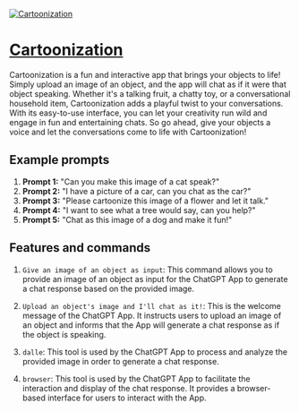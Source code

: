 [![Cartoonization](https://files.oaiusercontent.com/file-8q2stcJArfQ7ei9kF55gyEKg?se=2123-10-17T17%3A28%3A38Z&sp=r&sv=2021-08-06&sr=b&rscc=max-age%3D31536000%2C%20immutable&rscd=attachment%3B%20filename%3D5075a301-7d20-42e6-8c26-eb75b9db0f44.png&sig=oFdfX/0o5NoFMx3asHfS8K3hrlDlbQgwJq0l6mXVDl4%3D)](https://chat.openai.com/g/g-MxO88GGhG-cartoonization)

# [Cartoonization](https://chat.openai.com/g/g-MxO88GGhG-cartoonization)

Cartoonization is a fun and interactive app that brings your objects to life! Simply upload an image of an object, and the app will chat as if it were that object speaking. Whether it's a talking fruit, a chatty toy, or a conversational household item, Cartoonization adds a playful twist to your conversations. With its easy-to-use interface, you can let your creativity run wild and engage in fun and entertaining chats. So go ahead, give your objects a voice and let the conversations come to life with Cartoonization!

## Example prompts

1. **Prompt 1:** "Can you make this image of a cat speak?"
2. **Prompt 2:** "I have a picture of a car, can you chat as the car?"
3. **Prompt 3:** "Please cartoonize this image of a flower and let it talk."
4. **Prompt 4:** "I want to see what a tree would say, can you help?"
5. **Prompt 5:** "Chat as this image of a dog and make it fun!"

## Features and commands

1. `Give an image of an object as input`: This command allows you to provide an image of an object as input for the ChatGPT App to generate a chat response based on the provided image.

2. `Upload an object's image and I'll chat as it!`: This is the welcome message of the ChatGPT App. It instructs users to upload an image of an object and informs that the App will generate a chat response as if the object is speaking.

3. `dalle`: This tool is used by the ChatGPT App to process and analyze the provided image in order to generate a chat response.

4. `browser`: This tool is used by the ChatGPT App to facilitate the interaction and display of the chat response. It provides a browser-based interface for users to interact with the App.